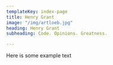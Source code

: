 ```yaml
---
templateKey: index-page
title: Henry Grant
image: "/img/artloeb.jpg"
heading: Henry Grant
subheading: Code. Opinions. Greatness.

---
```

Here is some example text